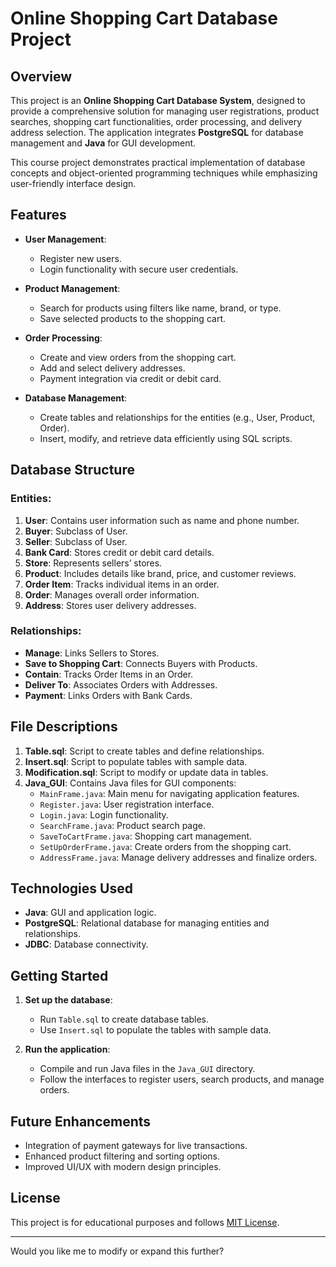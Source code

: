 # Online Shopping Cart Database Project

## Overview  
This project is an **Online Shopping Cart Database System**, designed to provide a comprehensive solution for managing user registrations, product searches, shopping cart functionalities, order processing, and delivery address selection. The application integrates **PostgreSQL** for database management and **Java** for GUI development.  

This course project demonstrates practical implementation of database concepts and object-oriented programming techniques while emphasizing user-friendly interface design.  

## Features  
- **User Management**:  
  - Register new users.  
  - Login functionality with secure user credentials.  

- **Product Management**:  
  - Search for products using filters like name, brand, or type.  
  - Save selected products to the shopping cart.  

- **Order Processing**:  
  - Create and view orders from the shopping cart.  
  - Add and select delivery addresses.  
  - Payment integration via credit or debit card.  

- **Database Management**:  
  - Create tables and relationships for the entities (e.g., User, Product, Order).  
  - Insert, modify, and retrieve data efficiently using SQL scripts.  

## Database Structure  
### Entities:  
1. **User**: Contains user information such as name and phone number.  
2. **Buyer**: Subclass of User.  
3. **Seller**: Subclass of User.  
4. **Bank Card**: Stores credit or debit card details.  
5. **Store**: Represents sellers’ stores.  
6. **Product**: Includes details like brand, price, and customer reviews.  
7. **Order Item**: Tracks individual items in an order.  
8. **Order**: Manages overall order information.  
9. **Address**: Stores user delivery addresses.  

### Relationships:  
- **Manage**: Links Sellers to Stores.  
- **Save to Shopping Cart**: Connects Buyers with Products.  
- **Contain**: Tracks Order Items in an Order.  
- **Deliver To**: Associates Orders with Addresses.  
- **Payment**: Links Orders with Bank Cards.  

## File Descriptions  
1. **Table.sql**: Script to create tables and define relationships.  
2. **Insert.sql**: Script to populate tables with sample data.  
3. **Modification.sql**: Script to modify or update data in tables.  
4. **Java_GUI**: Contains Java files for GUI components:  
   - `MainFrame.java`: Main menu for navigating application features.  
   - `Register.java`: User registration interface.  
   - `Login.java`: Login functionality.  
   - `SearchFrame.java`: Product search page.  
   - `SaveToCartFrame.java`: Shopping cart management.  
   - `SetUpOrderFrame.java`: Create orders from the shopping cart.  
   - `AddressFrame.java`: Manage delivery addresses and finalize orders.  

## Technologies Used  
- **Java**: GUI and application logic.  
- **PostgreSQL**: Relational database for managing entities and relationships.  
- **JDBC**: Database connectivity.  

## Getting Started  
1. **Set up the database**:  
   - Run `Table.sql` to create database tables.  
   - Use `Insert.sql` to populate the tables with sample data.  

2. **Run the application**:  
   - Compile and run Java files in the `Java_GUI` directory.  
   - Follow the interfaces to register users, search products, and manage orders.  

## Future Enhancements  
- Integration of payment gateways for live transactions.  
- Enhanced product filtering and sorting options.  
- Improved UI/UX with modern design principles.  

## License  
This project is for educational purposes and follows [MIT License](LICENSE).  

---

Would you like me to modify or expand this further?
